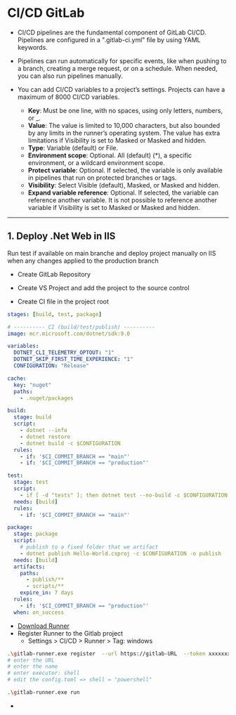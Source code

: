 # CI/CD GitLab

- CI/CD pipelines are the fundamental component of GitLab CI/CD. Pipelines are configured in a ".gitlab-ci.yml" file by using YAML keywords.
  
- Pipelines can run automatically for specific events, like when pushing to a branch, creating a merge request, or on a schedule. When needed, you can also run pipelines manually.

- You can add CI/CD variables to a project’s settings. Projects can have a maximum of 8000 CI/CD variables.
    - **Key**: Must be one line, with no spaces, using only letters, numbers, or _.
    - **Value**: The value is limited to 10,000 characters, but also bounded by any limits in the runner’s operating system. The value has extra limitations if Visibility is set to Masked or Masked and hidden.
    - **Type**: Variable (default) or File.
    - **Environment scope**: Optional. All (default) (*), a specific environment, or a wildcard environment scope.
    - **Protect variable**: Optional. If selected, the variable is only available in pipelines that run on protected branches or tags.
    - **Visibility**: Select Visible (default), Masked, or Masked and hidden.
    - **Expand variable reference**: Optional. If selected, the variable can reference another variable. It is not possible to reference another variable if Visibility is set to Masked or Masked and hidden.

---

## 1. Deploy .Net Web in IIS
Run test if available on main branche and deploy project manually on IIS when any changes applied to the production branch
- Create GitLab Repository
  
- Create VS Project and add the project to the source control

- Create CI file in the project root

```yaml title =".gitlab-ci.yml"
stages: [build, test, package]

# ---------- CI (build/test/publish) ----------
image: mcr.microsoft.com/dotnet/sdk:9.0

variables:
  DOTNET_CLI_TELEMETRY_OPTOUT: "1"
  DOTNET_SKIP_FIRST_TIME_EXPERIENCE: "1"
  CONFIGURATION: "Release"

cache:
  key: "nuget"
  paths:
    - .nuget/packages

build:
  stage: build
  script:
    - dotnet --info
    - dotnet restore
    - dotnet build -c $CONFIGURATION
  rules:
    - if: '$CI_COMMIT_BRANCH == "main"'
    - if: '$CI_COMMIT_BRANCH == "production"'

test:
  stage: test
  script:
    - if [ -d "tests" ]; then dotnet test --no-build -c $CONFIGURATION; else echo "No tests found, skipping."; fi
  needs: [build]
  rules:
    - if: '$CI_COMMIT_BRANCH == "main"'

package:
  stage: package
  script:
    # publish to a fixed folder that we artifact
    - dotnet publish Hello-World.csproj -c $CONFIGURATION -o publish
  needs: [build]
  artifacts:
    paths:
      - publish/**          
      - scripts/**
    expire_in: 7 days
  rules:
    - if: '$CI_COMMIT_BRANCH == "production"'
  when: on_success
```

-  [Download Runner](https://docs.gitlab.com/runner/install/windows.html)
-  Register Runner to the Gitlab project
    - Settings > CI/CD > Runner > Tag: windows

```bash
.\gitlab-runner.exe register  --url https://gitlab-URL  --token xxxxxxxxxxxxxx
# enter the URL
# enter the name
# enter executer: shell
# edit the config.toml => shell = "powershell"
```

```bash
.\gitlab-runner.exe run
```

-  

